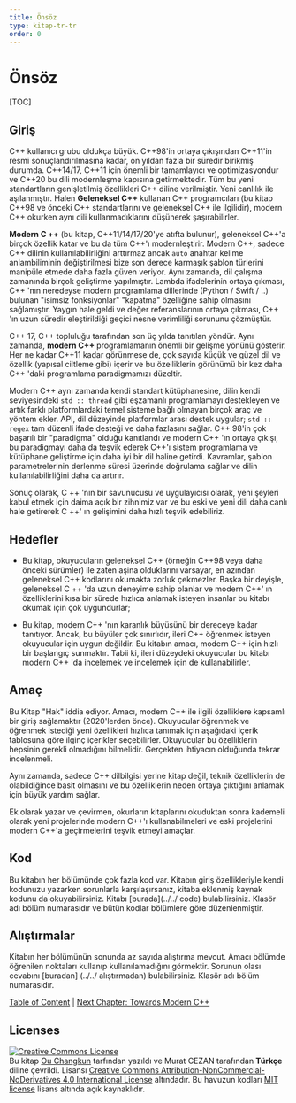 ```yaml
---
title: Önsöz
type: kitap-tr-tr
order: 0
---
```


# Önsöz

[TOC]

## Giriş

C++ kullanıcı grubu oldukça büyük. C++98'in ortaya çıkışından C++11'in resmi sonuçlandırılmasına kadar, on yıldan fazla bir süredir birikmiş durumda. C++14/17, C++11 için önemli bir tamamlayıcı ve optimizasyondur ve C++20 bu dili modernleşme kapısına getirmektedir. Tüm bu yeni standartların genişletilmiş özellikleri C++ diline verilmiştir. Yeni canlılık ile aşılanmıştır. 
Halen **Geleneksel C++** kullanan C++ programcıları (bu kitap C++98 ve önceki C++ standartlarını ve geleneksel C++ ile ilgilidir), modern C++ okurken aynı dili kullanmadıklarını düşünerek şaşırabilirler.

**Modern C ++** (bu kitap, C++11/14/17/20'ye atıfta bulunur), geleneksel C++'a birçok özellik katar ve bu da tüm C++'ı modernleştirir. Modern C++, sadece C++ dilinin kullanılabilirliğini arttırmaz ancak `auto` anahtar kelime anlambiliminin değiştirilmesi bize son derece karmaşık şablon türlerini manipüle etmede daha fazla güven veriyor. Aynı zamanda, dil çalışma zamanında birçok geliştirme yapılmıştır. Lambda ifadelerinin ortaya çıkması, C++ 'nın neredeyse modern programlama dillerinde (Python / Swift / ..) bulunan "isimsiz fonksiyonlar" "kapatma" özelliğine sahip olmasını sağlamıştır. Yaygın hale geldi ve değer referanslarının ortaya çıkması, C++ 'ın uzun süredir eleştirildiği geçici nesne verimliliği sorununu çözmüştür.

C++ 17, C++ topluluğu tarafından son üç yılda tanıtılan yöndür. Aynı zamanda, **modern C++** programlamanın önemli bir gelişme yönünü gösterir. Her ne kadar C++11 kadar görünmese de, çok sayıda küçük ve güzel dil ve özellik (yapısal ciltleme gibi) içerir ve bu özelliklerin görünümü bir kez daha C++ 'daki programlama paradigmamızı düzeltir.

Modern C++ aynı zamanda kendi standart kütüphanesine, dilin kendi seviyesindeki `std :: thread` gibi eşzamanlı programlamayı destekleyen ve artık farklı platformlardaki temel sisteme bağlı olmayan birçok araç ve yöntem ekler. API, dil düzeyinde platformlar arası destek uygular; `std :: regex` tam düzenli ifade desteği ve daha fazlasını sağlar. C++ 98'in çok başarılı bir "paradigma" olduğu kanıtlandı ve modern C++ 'ın ortaya çıkışı, bu paradigmayı daha da teşvik ederek C++'ı sistem programlama ve kütüphane geliştirme için daha iyi bir dil haline getirdi. Kavramlar, şablon parametrelerinin derlenme süresi üzerinde doğrulama sağlar ve dilin kullanılabilirliğini daha da artırır.

Sonuç olarak, C ++ 'nın bir savunucusu ve uygulayıcısı olarak, yeni şeyleri kabul etmek için daima açık bir zihnimiz var ve bu eski ve yeni dili daha canlı hale getirerek C ++' ın gelişimini daha hızlı teşvik edebiliriz.

## Hedefler

- Bu kitap, okuyucuların geleneksel C++ (örneğin C++98 veya daha önceki sürümler) ile zaten aşina olduklarını varsayar, en azından geleneksel C++ kodlarını okumakta zorluk çekmezler. Başka bir deyişle, geleneksel C ++ 'da uzun deneyime sahip olanlar ve modern C++' ın özelliklerini kısa bir sürede hızlıca anlamak isteyen insanlar bu kitabı okumak için çok uygundurlar;

- Bu kitap, modern C++ 'nın karanlık büyüsünü bir dereceye kadar tanıtıyor. Ancak, bu büyüler çok sınırlıdır, ileri C++ öğrenmek isteyen okuyucular için uygun değildir. Bu kitabın amacı, modern C++ için hızlı bir başlangıç sunmaktır. Tabii ki, ileri düzeydeki okuyucular bu kitabı modern C++ 'da incelemek ve incelemek için de kullanabilirler.

## Amaç

Bu Kitap "Hak" iddia ediyor. Amacı, modern C++ ile ilgili özelliklere kapsamlı bir giriş sağlamaktır (2020'lerden önce).
Okuyucular öğrenmek ve öğrenmek istediği yeni özellikleri hızlıca tanımak için aşağıdaki içerik tablosuna göre ilginç içerikler seçebilirler.
Okuyucular bu özelliklerin hepsinin gerekli olmadığını bilmelidir. Gerçekten ihtiyacın olduğunda tekrar incelenmeli.

Aynı zamanda, sadece C++ dilbilgisi yerine kitap değil, teknik özelliklerin de olabildiğince basit olmasını ve bu özelliklerin neden ortaya çıktığını anlamak için büyük yardım sağlar.

Ek olarak yazar ve çevirmen, okurların kitaplarını okuduktan sonra kademeli olarak yeni projelerinde modern C++'ı kullanabilmeleri ve eski projelerini modern C++'a geçirmelerini teşvik etmeyi amaçlar.

## Kod

Bu kitabın her bölümünde çok fazla kod var. Kitabın giriş özellikleriyle kendi kodunuzu yazarken sorunlarla karşılaşırsanız, kitaba eklenmiş kaynak kodunu da okuyabilirsiniz. Kitabı [burada](../../ code) bulabilirsiniz. Klasör adı bölüm numarasıdır ve bütün kodlar bölümlere göre düzenlenmiştir.

## Alıştırmalar

Kitabın her bölümünün sonunda az sayıda alıştırma mevcut. Amacı bölümde öğrenilen noktaları kullanıp kullanılamadığını görmektir. Sorunun olası cevabını [buradan] (../../ alıştırmadan) bulabilirsiniz. Klasör adı bölüm numarasıdır.

[Table of Content](./toc.md) | [Next Chapter: Towards Modern C++](./01-intro.md)

## Licenses

<a rel="license" href="http://creativecommons.org/licenses/by-nc-nd/4.0/"><img alt="Creative Commons License" style="border-width:0" src="https://i.creativecommons.org/l/by-nc-nd/4.0/88x31.png" /></a><br />Bu kitap [Ou Changkun](https://changkun.de) tarfından yazıldı ve Murat CEZAN tarafından **Türkçe** diline çevrildi. Lisansı <a rel="license" href="http://creativecommons.org/licenses/by-nc-nd/4.0/">Creative Commons Attribution-NonCommercial-NoDerivatives 4.0 International License</a> altındadır. Bu havuzun kodları [MIT license](../../LICENSE) lisans altında açık kaynaklıdır.
